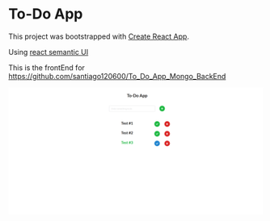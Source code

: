 #   To-Do App 
 
This project was bootstrapped with [Create React App](https://github.com/facebook/create-react-app).

Using [react semantic UI ](https://react.semantic-ui.com)

This is the frontEnd for https://github.com/santiago120600/To_Do_App_Mongo_BackEnd

![Screen](https://github.com/santiago120600/To_Do_App_Mongo/blob/main/screen.png)

